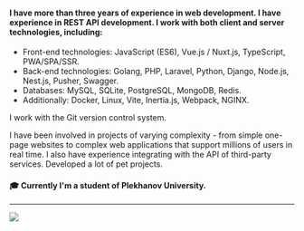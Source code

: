 #### I have more than three years of experience in web development. I have experience in REST API development. I work with both client and server technologies, including:
- Front-end technologies: JavaScript (ES6), Vue.js / Nuxt.js, TypeScript, PWA/SPA/SSR.
- Back-end technologies: Golang, PHP, Laravel, Python, Django, Node.js, Nest.js, Pusher, Swagger.
- Databases: MySQL, SQLite, PostgreSQL, MongoDB, Redis.
- Additionally: Docker, Linux, Vite, Inertia.js, Webpack, NGINX.

I work with the Git version control system.

I have been involved in projects of varying complexity - from simple one-page websites to complex web applications that support millions of users in real time. I also have experience integrating with the API of third-party services. Developed a lot of pet projects.

#### 🎓 Currently I'm a student of Plekhanov University.
---
[![](https://visitcount.itsvg.in/api?id=shoumq&icon=0&color=0)](https://visitcount.itsvg.in)

<!-- Proudly created with GPRM ( https://gprm.itsvg.in ) -->
